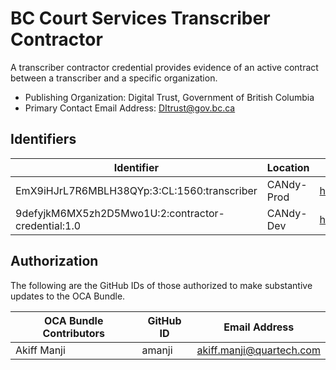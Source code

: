 # BC Court Services Transcriber Contractor

A transcriber contractor credential provides evidence of an active contract between a transcriber and a specific organization.

- Publishing Organization: Digital Trust, Government of British Columbia
- Primary Contact Email Address: DItrust@gov.bc.ca

## Identifiers

| Identifier                                         | Location   | URL                                                   |
| -------------------------------------------------- | ---------- | ----------------------------------------------------- |
| EmX9iHJrL7R6MBLH38QYp:3:CL:1560:transcriber | CANdy-Prod  | https://candyscan.idlab.org/tx/CANDY_PROD/domain/1561 |
| 9defyjkM6MX5zh2D5Mwo1U:2:contractor-credential:1.0 | CANdy-Dev  | https://candyscan.idlab.org/tx/CANDY_DEV/domain/34779 |

## Authorization

The following are the GitHub IDs of those authorized to make substantive updates to the OCA Bundle.

| OCA Bundle Contributors | GitHub ID   | Email Address            |
| ----------------------- | ----------- | ------------------------ |
| Akiff Manji             | amanji      | akiff.manji@quartech.com |
